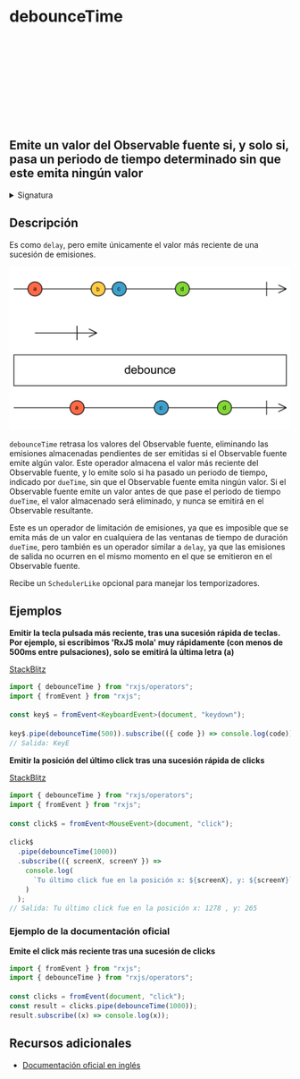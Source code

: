 <div class="page-heading">

# debounceTime

<a target="_blank" href="https://github.com/ReactiveX/rxjs/blob/master/src/internal/operators/debounceTime.ts">
<svg>
  <use xlink:href="/assets/icons/github.svg#github"></use>
</svg>
</a>
</div>

<h2 class="subtitle"> Emite un valor del Observable fuente si, y solo si, pasa un periodo de tiempo determinado sin que este emita ningún valor
</h2>

<details>
<summary>Signatura</summary>

### Firma

`debounceTime<T>(dueTime: number, scheduler: SchedulerLike = async): MonoTypeOperatorFunction<T>`

### Parámetros

<table>
<tr><td>dueTime</td><td>La duración, en milisegundos (o en la unidad de tiempo determinada por el planificador opcional), del periodo de tiempo que debe pasar sin que el Observable fuente emita ningún valor, para poder emitir el valor más reciente de dicho Observable.</td></tr>

<tr><td>scheduler</td><td>Opcional. El valor por defecto es <code>async</code>.
El `SchedulerLike` que utilizar para gestionar los temporizadores que manejan el <i>timeout</i> para cada valor.</td></tr>
</table>

### Retorna

`MonoTypeOperatorFunction<T>`: Un Observable que retrasa la emisiones del Observable fuente en un periodo de tiempo especificado por `dueTime`. Es posible que algunos valores sean eliminados si se emiten con demasiada frecuencia.

</details>

## Descripción

Es como `delay`, pero emite únicamente el valor más reciente de una sucesión de emisiones.

<img src="assets/images/marble-diagrams/filtering/debounce.png" alt="Diagrama de canicas del operador debounceTime">

`debounceTime` retrasa los valores del Observable fuente, eliminando las emisiones almacenadas pendientes de ser emitidas si el Observable fuente emite algún valor. Este operador almacena el valor más reciente del Observable fuente, y lo emite solo si ha pasado un periodo de tiempo, indicado por `dueTime`, sin que el Observable fuente emita ningún valor. Si el Observable fuente emite un valor antes de que pase el periodo de tiempo `dueTime`, el valor almacenado será eliminado, y nunca se emitirá en el Observable resultante.

Este es un operador de limitación de emisiones, ya que es imposible que se emita más de un valor en cualquiera de las ventanas de tiempo de duración `dueTime`, pero también es un operador similar a `delay`, ya que las emisiones de salida no ocurren en el mismo momento en el que se emitieron en el Observable fuente.

Recibe un `SchedulerLike` opcional para manejar los temporizadores.

## Ejemplos

**Emitir la tecla pulsada más reciente, tras una sucesión rápida de teclas. Por ejemplo, si escribimos 'RxJS mola' muy rápidamente (con menos de 500ms entre pulsaciones), solo se emitirá la última letra (a)**

<a target="_blank" href="https://stackblitz.com/edit/rxjs-debouncetime-1?file=index.ts">StackBlitz</a>

```typescript
import { debounceTime } from "rxjs/operators";
import { fromEvent } from "rxjs";

const key$ = fromEvent<KeyboardEvent>(document, "keydown");

key$.pipe(debounceTime(500)).subscribe(({ code }) => console.log(code));
// Salida: KeyE
```

**Emitir la posición del último click tras una sucesión rápida de clicks**

<a target="_blank" href="https://stackblitz.com/edit/rxjs-debouncetime-2?file=index.ts">StackBlitz</a>

```typescript
import { debounceTime } from "rxjs/operators";
import { fromEvent } from "rxjs";

const click$ = fromEvent<MouseEvent>(document, "click");

click$
  .pipe(debounceTime(1000))
  .subscribe(({ screenX, screenY }) =>
    console.log(
      `Tu último click fue en la posición x: ${screenX}, y: ${screenY}`
    )
  );
// Salida: Tu último click fue en la posición x: 1278 , y: 265
```

### Ejemplo de la documentación oficial

**Emite el click más reciente tras una sucesión de clicks**

```javascript
import { fromEvent } from "rxjs";
import { debounceTime } from "rxjs/operators";

const clicks = fromEvent(document, "click");
const result = clicks.pipe(debounceTime(1000));
result.subscribe((x) => console.log(x));
```

## Recursos adicionales

- <a target="_blank" href="https://rxjs.dev/api/operators/debounceTime">Documentación oficial en inglés</a>
